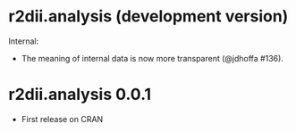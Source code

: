 # r2dii.analysis (development version)

Internal:

* The meaning of internal data is now more transparent (@jdhoffa #136).

# r2dii.analysis 0.0.1

* First release on CRAN
